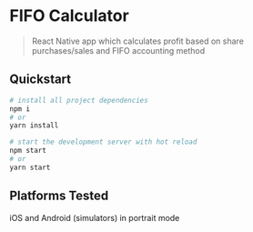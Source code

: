 # FIFO Calculator
> React Native app which calculates profit based on share purchases/sales and FIFO accounting method

## Quickstart
```bash
# install all project dependencies
npm i
# or
yarn install

# start the development server with hot reload
npm start
# or
yarn start

```

## Platforms Tested
iOS and Android (simulators) in portrait mode
